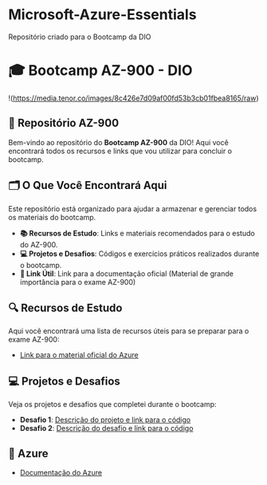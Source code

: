 # Microsoft-Azure-Essentials
Repositório criado para o Bootcamp da DIO

# 🎓 Bootcamp AZ-900 - DIO 

!(https://media.tenor.co/images/8c426e7d09af00fd53b3cb01fbea8165/raw)

## 📁 Repositório AZ-900

Bem-vindo ao repositório do **Bootcamp AZ-900** da DIO! Aqui você encontrará todos os recursos e links que vou utilizar para concluir o bootcamp.

## 🗂️ O Que Você Encontrará Aqui

Este repositório está organizado para ajudar a armazenar e gerenciar todos os materiais do bootcamp.

- **📚 Recursos de Estudo**: Links e materiais recomendados para o estudo do AZ-900.
- **💻 Projetos e Desafios**: Códigos e exercícios práticos realizados durante o bootcamp.
- **🔗 Link Útil**: Link para a documentação oficial (Material de grande importância para o exame AZ-900)

## 🔍 Recursos de Estudo

Aqui você encontrará uma lista de recursos úteis para se preparar para o exame AZ-900:

- [Link para o material oficial do Azure](https://docs.microsoft.com/azure/)

## 💻 Projetos e Desafios

Veja os projetos e desafios que completei durante o bootcamp:

- **Desafio 1**: [Descrição do projeto e link para o código]()
- **Desafio 2**: [Descrição do desafio e link para o código]()

## 🔗 Azure

- [Documentação do Azure](https://docs.microsoft.com/azure/)

